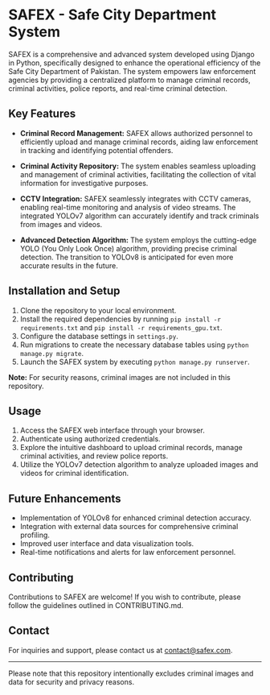 # SAFEX - Safe City Department System

SAFEX is a comprehensive and advanced system developed using Django in Python, specifically designed to enhance the operational efficiency of the Safe City Department of Pakistan. The system empowers law enforcement agencies by providing a centralized platform to manage criminal records, criminal activities, police reports, and real-time criminal detection.

## Key Features

- **Criminal Record Management:** SAFEX allows authorized personnel to efficiently upload and manage criminal records, aiding law enforcement in tracking and identifying potential offenders.

- **Criminal Activity Repository:** The system enables seamless uploading and management of criminal activities, facilitating the collection of vital information for investigative purposes.

- **CCTV Integration:** SAFEX seamlessly integrates with CCTV cameras, enabling real-time monitoring and analysis of video streams. The integrated YOLOv7 algorithm can accurately identify and track criminals from images and videos.

- **Advanced Detection Algorithm:** The system employs the cutting-edge YOLO (You Only Look Once) algorithm, providing precise criminal detection. The transition to YOLOv8 is anticipated for even more accurate results in the future.

## Installation and Setup

1. Clone the repository to your local environment.
2. Install the required dependencies by running `pip install -r requirements.txt` and `pip install -r requirements_gpu.txt`.
3. Configure the database settings in `settings.py`.
4. Run migrations to create the necessary database tables using `python manage.py migrate`.
5. Launch the SAFEX system by executing `python manage.py runserver`.

**Note:** For security reasons, criminal images are not included in this repository.

## Usage

1. Access the SAFEX web interface through your browser.
2. Authenticate using authorized credentials.
3. Explore the intuitive dashboard to upload criminal records, manage criminal activities, and review police reports.
4. Utilize the YOLOv7 detection algorithm to analyze uploaded images and videos for criminal identification.

## Future Enhancements

- Implementation of YOLOv8 for enhanced criminal detection accuracy.
- Integration with external data sources for comprehensive criminal profiling.
- Improved user interface and data visualization tools.
- Real-time notifications and alerts for law enforcement personnel.

## Contributing

Contributions to SAFEX are welcome! If you wish to contribute, please follow the guidelines outlined in CONTRIBUTING.md.


## Contact

For inquiries and support, please contact us at [contact@safex.com](mailto:contact@safex.com).

---
Please note that this repository intentionally excludes criminal images and data for security and privacy reasons.
